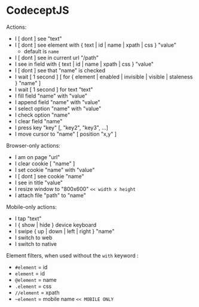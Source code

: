 # CodeceptJS

Actions:

- I [ dont ] see "text"
- I [ dont ] see element with { text | id | name | xpath | css } "value"
    - default is `name`
- I [ dont ] see in current url "/path"
- I see in field with { text | id | name | xpath | css } "value"
- I [ dont ] see that "name" is checked
- I wait [ 1 second ] [ for { element | enabled | invisible | visible | staleness } "name" ]
- I wait [ 1 second ] for text "text"
- I fill field "name" with "value"
- I append field "name" with "value"
- I select option "name" with "value"
- I check option "name"
- I clear field "name"
- I press key "key" [, "key2", "key3", ...]
- I move cursor to "name" [ position "x,y" ]

Browser-only actions:
- I am on page "url"
- I clear cookie [ "name" ]
- I set cookie "name" with "value"
- I [ dont ] see cookie "name"
- I see in title "value"
- I resize window to "800x600" `<< width x height `
- I attach file "path" to "name"

Mobile-only actions:
- I tap "text"
- I { show | hide } device keyboard
- I swipe { up | down | left | right } "name"
- I switch to web
- I switch to native

Element filters, when used without the `with` keyword :
  - `#element` = id
  - `element` = id
  - `@element` = name
  - `.element` = css
  - `//element` = xpath
  - `~element` = mobile name `<< MOBILE ONLY`